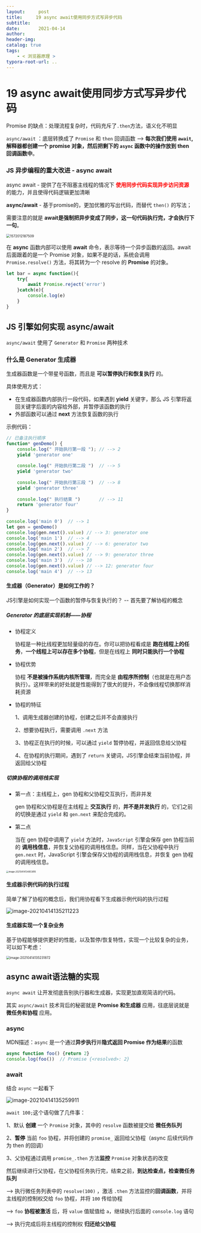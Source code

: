 ```yaml
---
layout:     post
title:     19 async await使用同步方式写异步代码
subtitle:  
date:       2021-04-14
author:     
header-img: 
catalog: true
tags:
    - < 浏览器原理 >
typora-root-url: ..
---
```



# 19 async await使用同步方式写异步代码

Promise 的缺点：处理流程复杂时，代码充斥了`.then`方法，语义化不明显

`async/await` ：底层转换成了 `Promise` 和 `then` 回调函数 —> **每次我们使用 `await`, 解释器都创建一个 promise 对象，然后把剩下的 `async` 函数中的操作放到 then 回调函数中**。



###  JS 异步编程的重大改进 - async await
async await - 提供了在不阻塞主线程的情况下 <span style="color:red">**使用同步代码实现异步访问资源**</span> 的能力，并且使得代码逻辑更加清晰

**async/await**  - 基于promise的，更加优雅的写出代码，而替代 `then()` 的写法；

需要注意的就是 **await是强制把异步变成了同步，这一句代码执行完，才会执行下一句**。

<img src="/../img/assets_2019/1572012187509.png" alt="1572012187509" style="zoom:63%;" />

在 **async** 函数内部可以使用 **await** 命令，表示等待一个异步函数的返回。await 后面跟着的是一个 Promise 对象，如果不是的话，系统会调用 `Promise.resolve()` 方法，将其转为一个 resolve 的 **Promise** 的对象。

```javascript
let bar = async function(){  
	try{    
        await Promise.reject('error')
    }catch(e){    
        console.log(e)
    }
}
```



## JS 引擎如何实现 async/await 
`async/await` 使用了 `Generator` 和 `Promise` 两种技术

### 什么是 Generator 生成器
生成器函数是一个带星号函数，而且是 **可以暂停执行和恢复执行** 的。

具体使用方式：
-   在生成器函数内部执行一段代码，如果遇到  **yield** 关键字，那么 JS 引擎将返回关键字后面的内容给外部，并暂停该函数的执行
-   外部函数可以通过 **next** 方法恢复函数的执行

示例代码：
```js
// 已备注执行顺序
function* genDemo() {
    console.log(" 开始执行第一段 "); // --> 2
    yield 'generator one'
 
    console.log(" 开始执行第二段 ")  // --> 5
    yield 'generator two'
 
    console.log(" 开始执行第三段 ")  // --> 8
    yield 'generator three'
 
    console.log(" 执行结束 ")       // --> 11
    return 'generator four'
}
 
console.log('main 0')  // --> 1
let gen = genDemo()
console.log(gen.next().value) // --> 3: generator one
console.log('main 1')  // --> 4
console.log(gen.next().value) // --> 6: generator two
console.log('main 2')  // --> 7
console.log(gen.next().value) // --> 9: generator three
console.log('main 3')  // --> 10
console.log(gen.next().value) // --> 12: generator four
console.log('main 4')  // --> 13
```

#### 生成器（Generator）是如何工作的？
JS引擎是如何实现一个函数的暂停与恢复执行的？ -- 首先要了解协程的概念

##### Generator 的底层实现机制——协程

- 协程定义
  
    协程是一种比线程更加轻量级的存在。你可以把协程看成是 **跑在线程上的任务**，**一个线程上可以存在多个协程**，但是在线程上 **同时只能执行一个协程**
    
- 协程优势

    协程 **不是被操作系统内核所管理**，而完全是 **由程序所控制**（也就是在用户态执行）。这样带来的好处就是性能得到了很大的提升，不会像线程切换那样消耗资源

- 协程的特征

    1、调用生成器创建的协程，创建之后并不会直接执行
    
    2、想要协程执行，需要调用 `.next` 方法
    
    3、协程正在执行的时候，可以通过 `yield` 暂停协程，并返回信息给父协程
    
    4、在协程的执行期间，遇到了 `return` 关键词，JS引擎会结束当前协程，并返回给父协程

##### 切换协程的调用栈实现
- 第一点：主线程上，gen 协程和父协程交互执行，而非并发

    gen 协程和父协程是在主线程上 **交互执行** 的，**并不是并发执行** 的，它们之前的切换是通过 `yield` 和 `gen.next` 来配合完成的。

- 第二点

    当在 gen 协程中调用了 `yield` 方法时，`JavaScript` 引擎会保存 gen 协程当前的 **调用栈信息**，并恢复父协程的调用栈信息。同样，当在父协程中执行 `gen.next` 时，JavaScript 引擎会保存父协程的调用栈信息，并恢复 gen 协程的调用栈信息。

<img src="/../img/assets_2019/image-20210414134853816.png" alt="image-20210414134853816" style="zoom:40%;" />

#### 生成器示例代码的执行过程
简单了解了协程的概念后，我们用协程看下生成器示例代码的执行过程

![image-20210414135211223](/../img/assets_2019/image-20210414135211223.png)


#### 生成器实现一个复杂业务
基于协程能够提供更好的性能，以及暂停/恢复特性，实现一个比较复杂的业务，可以如下考虑：

<img src="/../img/assets_2019/image-20210414135231872.png" alt="image-20210414135231872" style="zoom:60%;" />

## async await语法糖的实现
`async await` 让开发彻底告别执行器和生成器，实现更加直观简洁的代码。

其实 `async/await` 技术背后的秘密就是 **Promise 和生成器** 应用，往底层说就是 **微任务和协程** 应用。

### async
MDN描述：`async` 是一个通过**异步执行**并**隐式返回 Promise 作为结果**的函数
```js
async function foo() {return 2}
console.log(foo())  // Promise {<resolved>: 2}
```

### await
结合 `async` 一起看下

![image-20210414135259911](/../img/assets_2019/image-20210414135259911.png)

`await 100;`这个语句做了几件事：

1、默认 **创建** 一个 `Promise` 对象，其中的 `resolve` 函数被提交给 **微任务队列**

2、**暂停** 当前 `foo` 协程，并将创建的 `promise_` 返回给父协程（async 后续代码作为 then 的回调）

3、父协程通过调用 `promise_.then` 方法**监控**  `Promise` 对象状态的改变

然后继续进行父协程，在父协程任务执行完，结束之前，**到达检查点，检查微任务队列**

--> 执行微任务列表中的 `resolve(100)` ，激活 `.then` 方法监控的**回调函数**，并将主线程的控制权交给 `foo` 协程，并将 `100` 传给协程

—> `foo` **协程被激活** 后，将 `value` 值赋值给 `a`，继续执行后面的 `console.log` 语句

—> 执行完成后将主线程的控制权 **归还给父协程**

